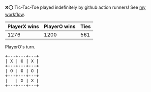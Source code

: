 :x::o: Tic-Tac-Toe played indefinitely by github action runners! See [my workflow](.github/workflows/play.yaml).

|PlayerX wins|PlayerO wins|Ties|
|-|-|-|
|1276|1200|561|

PlayerO's turn.

<pre>
+---+---+---+
| X | O | X |
+---+---+---+
| O | O | O |
+---+---+---+
|   | X | X |
+---+---+---+
</pre>